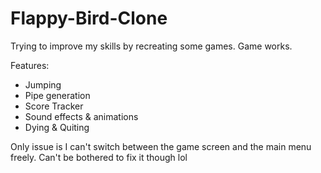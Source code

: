 # Flappy-Bird-Clone
 
Trying to improve my skills by recreating some games. Game works. 

Features:
- Jumping
- Pipe generation
- Score Tracker
- Sound effects & animations
- Dying & Quiting

Only issue is I can't switch between the game screen and the main menu freely. Can't be bothered to fix it though lol

